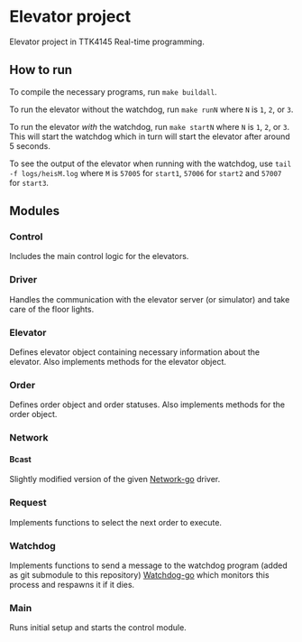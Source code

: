 # Elevator project
Elevator project in TTK4145 Real-time programming. 

## How to run 
To compile the necessary programs, run `make buildall`. 

To run the elevator without the watchdog, run `make runN` where `N` is `1`, `2`, or `3`. 

To run the elevator _with_ the watchdog, run `make startN` where `N` is `1`, `2`, or `3`. This will start the watchdog which in turn will start the elevator after around 5 seconds.

To see the output of the elevator when running with the watchdog, use `tail -f logs/heisM.log` where `M` is `57005` for `start1`, `57006` for `start2` and `57007` for `start3`. 

## Modules
### Control
Includes the main control logic for the elevators. 

### Driver
Handles the communication with the elevator server (or simulator) and take care of the floor lights.

### Elevator
Defines elevator object containing necessary information about the elevator. Also implements methods for the elevator object. 

### Order
Defines order object and order statuses. Also implements methods for the order object.

### Network
#### Bcast
Slightly modified version of the given [Network-go](https://github.com/TTK4145/Network-go) driver.

### Request
Implements functions to select the next order to execute.

### Watchdog
Implements functions to send a message to the watchdog program (added as git submodule to this repository) [Watchdog-go](./watchdog-go-submod/README.md) which monitors this process and respawns it if it dies.

### Main
Runs initial setup and starts the control module. 
